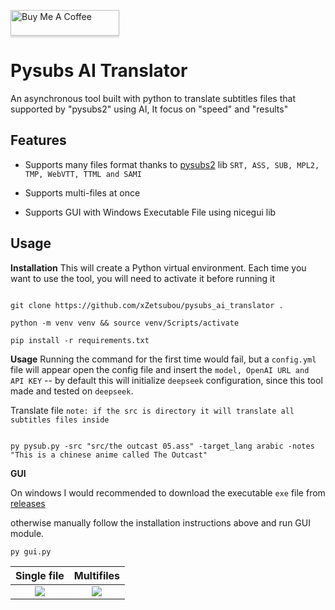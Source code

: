 
<a  href="https://www.buymeacoffee.com/mrbanderx3"  target="_blank"><img  src="https://www.buymeacoffee.com/assets/img/custom_images/orange_img.png"  alt="Buy Me A Coffee"  style="height: 41px !important;width: 174px !important;box-shadow: 0px 3px 2px 0px rgba(190, 190, 190, 0.5) !important;-webkit-box-shadow: 0px 3px 2px 0px rgba(190, 190, 190, 0.5) !important;" ></a>


# Pysubs AI Translator


An asynchronous tool built with python to translate subtitles files that supported by "pysubs2" using AI, It focus on "speed" and "results"


## Features

- Supports many files format thanks to [pysubs2](https://pysubs2.readthedocs.io/en/latest/supported-formats.html) lib `SRT, ASS, SUB, MPL2, TMP, WebVTT, TTML and SAMI`

- Supports multi-files at once

- Supports GUI with Windows Executable File using nicegui lib


## Usage

**Installation**
This will create a Python virtual environment. Each time you want to use the tool, you will need to activate it before running it

```shell

git clone https://github.com/xZetsubou/pysubs_ai_translator .

python -m venv venv && source venv/Scripts/activate

pip install -r requirements.txt

```


**Usage**
Running the command for the first time would fail, but a `config.yml` file will appear open the config file and insert the `model, OpenAI URL and API KEY` -- by default this will initialize `deepseek` configuration, since this tool made and tested  on `deepseek`.

Translate file `note: if the src is directory it will translate all subtitles files inside`

```shell

py pysub.py -src "src/the outcast 05.ass" -target_lang arabic -notes "This is a chinese anime called The Outcast"

```


**GUI**

On windows I would recommended to download the executable `exe` file from [releases](https://github.com/xZetsubou/pysubs_ai_translator/releases)

otherwise manually follow the installation instructions above and run GUI module.

```shell
py gui.py
```

 Single file  | Multifiles 
:-------------------------:|:-------------------------:
| ![](https://github.com/user-attachments/assets/c4fe3261-4b20-40c5-bd0f-19076850bbda) | ![](https://github.com/user-attachments/assets/cea84784-93fe-4f22-bfce-4bbb54b39762) |




